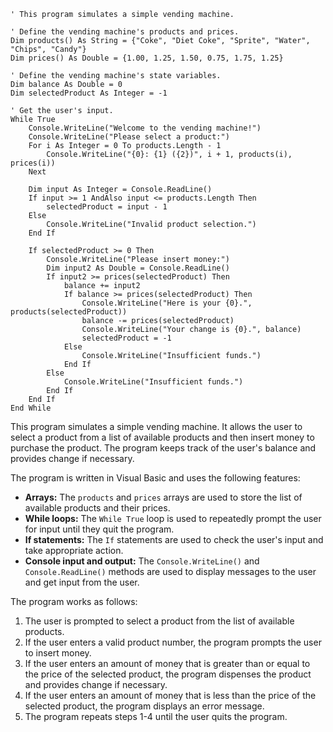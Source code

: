 ```visual basic
' This program simulates a simple vending machine.

' Define the vending machine's products and prices.
Dim products() As String = {"Coke", "Diet Coke", "Sprite", "Water", "Chips", "Candy"}
Dim prices() As Double = {1.00, 1.25, 1.50, 0.75, 1.75, 1.25}

' Define the vending machine's state variables.
Dim balance As Double = 0
Dim selectedProduct As Integer = -1

' Get the user's input.
While True
    Console.WriteLine("Welcome to the vending machine!")
    Console.WriteLine("Please select a product:")
    For i As Integer = 0 To products.Length - 1
        Console.WriteLine("{0}: {1} ({2})", i + 1, products(i), prices(i))
    Next

    Dim input As Integer = Console.ReadLine()
    If input >= 1 AndAlso input <= products.Length Then
        selectedProduct = input - 1
    Else
        Console.WriteLine("Invalid product selection.")
    End If

    If selectedProduct >= 0 Then
        Console.WriteLine("Please insert money:")
        Dim input2 As Double = Console.ReadLine()
        If input2 >= prices(selectedProduct) Then
            balance += input2
            If balance >= prices(selectedProduct) Then
                Console.WriteLine("Here is your {0}.", products(selectedProduct))
                balance -= prices(selectedProduct)
                Console.WriteLine("Your change is {0}.", balance)
                selectedProduct = -1
            Else
                Console.WriteLine("Insufficient funds.")
            End If
        Else
            Console.WriteLine("Insufficient funds.")
        End If
    End If
End While

```

This program simulates a simple vending machine. It allows the user to select a product from a list of available products and then insert money to purchase the product. The program keeps track of the user's balance and provides change if necessary.

The program is written in Visual Basic and uses the following features:

* **Arrays:** The `products` and `prices` arrays are used to store the list of available products and their prices.
* **While loops:** The `While True` loop is used to repeatedly prompt the user for input until they quit the program.
* **If statements:** The `If` statements are used to check the user's input and take appropriate action.
* **Console input and output:** The `Console.WriteLine()` and `Console.ReadLine()` methods are used to display messages to the user and get input from the user.

The program works as follows:

1. The user is prompted to select a product from the list of available products.
2. If the user enters a valid product number, the program prompts the user to insert money.
3. If the user enters an amount of money that is greater than or equal to the price of the selected product, the program dispenses the product and provides change if necessary.
4. If the user enters an amount of money that is less than the price of the selected product, the program displays an error message.
5. The program repeats steps 1-4 until the user quits the program.